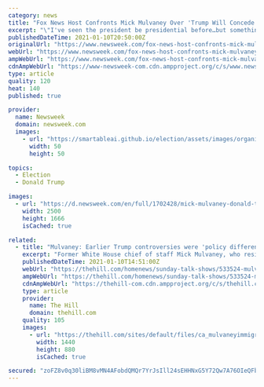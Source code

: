 ```yaml
---
category: news
title: "Fox News Host Confronts Mick Mulvaney Over 'Trump Will Concede Gracefully' Op-Ed"
excerpt: "\"I've seen the president be presidential before…but something is very different now,\" said the former acting White House chief of staff."
publishedDateTime: 2021-01-10T20:50:00Z
originalUrl: "https://www.newsweek.com/fox-news-host-confronts-mick-mulvaney-over-trump-will-concede-gracefully-op-ed-1560339"
webUrl: "https://www.newsweek.com/fox-news-host-confronts-mick-mulvaney-over-trump-will-concede-gracefully-op-ed-1560339"
ampWebUrl: "https://www.newsweek.com/fox-news-host-confronts-mick-mulvaney-over-trump-will-concede-gracefully-op-ed-1560339?amp=1"
cdnAmpWebUrl: "https://www-newsweek-com.cdn.ampproject.org/c/s/www.newsweek.com/fox-news-host-confronts-mick-mulvaney-over-trump-will-concede-gracefully-op-ed-1560339?amp=1"
type: article
quality: 120
heat: 140
published: true

provider:
  name: Newsweek
  domain: newsweek.com
  images:
    - url: "https://smartableai.github.io/election/assets/images/organizations/newsweek.com-50x50.jpg"
      width: 50
      height: 50

topics:
  - Election
  - Donald Trump

images:
  - url: "https://d.newsweek.com/en/full/1702428/mick-mulvaney-donald-trump-white-house.jpg"
    width: 2500
    height: 1666
    isCached: true

related:
  - title: "Mulvaney: Earlier Trump controversies were 'policy differences' or 'stylistic,' but 'Wednesday was existential'"
    excerpt: "Former White House chief of staff Mick Mulvaney, who resigned as envoy to Northern Ireland over President Trump’s handling of the deadly riot at the U.S."
    publishedDateTime: 2021-01-10T14:51:00Z
    webUrl: "https://thehill.com/homenews/sunday-talk-shows/533524-mulvaney-earlier-trump-controversies-were-policy-or-stylistic-but"
    ampWebUrl: "https://thehill.com/homenews/sunday-talk-shows/533524-mulvaney-earlier-trump-controversies-were-policy-or-stylistic-but?amp"
    cdnAmpWebUrl: "https://thehill-com.cdn.ampproject.org/c/s/thehill.com/homenews/sunday-talk-shows/533524-mulvaney-earlier-trump-controversies-were-policy-or-stylistic-but?amp"
    type: article
    provider:
      name: The Hill
      domain: thehill.com
    quality: 105
    images:
      - url: "https://thehill.com/sites/default/files/ca_mulvaneyimmigration_022020getty.jpg"
        width: 1440
        height: 880
        isCached: true

secured: "zoFZ8v0q30liBM8vMN4AFobdQMQr7YrJsIll24sEHHNxG5Y72Qw7A76OIeQFbhxQKpfDO06P73oQsabr0P/V2FrSlfJr43Y1JR7iswjWWQtL4sOcIF0ctIXqa81GXpktpfJsBKGjvgIWL/VfkXc1yK46EuSPWhyhWXKdx3gcmrESCyftFH6SJQCysgV2bCnml0DykS7UuCKyZksjwtxpmA1bmipoHB1ieuvvelgiIDocXpya/+HJnBt+pULjVQqANPBXCSYQY0DG9ryR/QXB0VqnOAt/C+5u3X2sG+rVrQj5s5E+7PoVRErLssmfOd1WM7L2gxXt3JL+FsDy+RaEwntqMa/nOCG3y/Ria40OuSI=;WbNZRFaTcP92NTYhysPRQg=="
---
```


